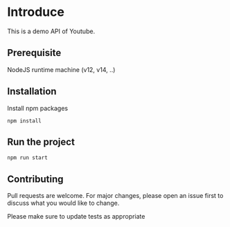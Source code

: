 # Introduce

This is a demo API of Youtube.

## Prerequisite

NodeJS runtime machine (v12, v14, ..)

## Installation

Install npm packages
```
npm install
```

## Run the project

```
npm run start
```

## Contributing
Pull requests are welcome. For major changes, please open an issue first to discuss what you would like to change.

Please make sure to update tests as appropriate
